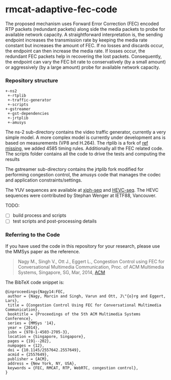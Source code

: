 rmcat-adaptive-fec-code
=======================

The proposed mechanism uses Forward Error Correction (FEC) encoded RTP packets (redundant packets) along side the media packets to probe for available network capacity.  A straightforward interpretation is, the sending endpoint increases the transmission rate by keeping the media rate constant but increases the amount of FEC.  If no losses and discards occur, the endpoint can then increase the media rate. If losses occur, the redundant FEC packets help in recovering the lost packets. Consequently, the endpoint can vary the FEC bit rate to conservatively (by a small amount) or aggressively (by a large amount) probe for available network capacity.

### Repository structure 
```
+-ns2
 +-rtplib
 +-traffic-generator
 +-scripts
+-gstreamer
 +-gst-dependencies
 +-jrtplib
 +-amusys
```

The ns-2 sub-directory contains the video traffic generator, currently a very simple model. 
A more complex model is currently under development ans is based on measurements (VP8 and H.264).
The rtplib is a fork of [ref missing](), we added 4585 timing rules. Additionally all the 
FEC related code. The scripts folder contains all the code to drive the tests and computing the results

The gstreamer sub-directory contains the jrtplib fork modified for performing congestion control,
the amusys code that manages the codec and application constraints/settings.

The YUV sequences are available at [xiph-seq](http://media.xiph.org/video/derf/) and [HEVC-seq](http://www.netlab.tkk.fi/~varun/test_sequences/). The HEVC sequences were 
contributed by Stephan Wenger at IETF88, Vancouver.

TODO:
- [ ] build process and scripts
- [ ] test scripts and post-processing details

### Referring to the Code

If you have used the code in this repository for your research, please use the MMSys paper as the reference.

> Nagy M., Singh V., Ott J., Eggert L., Congestion Control using FEC for Conversational Multimedia Communication, Proc. of ACM Multimedia Systems, Singapore, SG, Mar, 2014, [ACM](http://dl.acm.org/citation.cfm?id=2557649)

The BibTeX code snippet is:
```
@inproceedings{Nagy14:FEC,
 author = {Nagy, Marcin and Singh, Varun and Ott, J\"{o}rg and Eggert, Lars},
 title = {Congestion Control Using FEC for Conversational Multimedia Communication},
 booktitle = {Proceedings of the 5th ACM Multimedia Systems Conference},
 series = {MMSys '14},
 year = {2014},
 isbn = {978-1-4503-2705-3},
 location = {Singapore, Singapore},
 pages = {191--202},
 numpages = {12},
 doi = {10.1145/2557642.2557649},
 acmid = {2557649},
 publisher = {ACM},
 address = {New York, NY, USA},
 keywords = {FEC, RMCAT, RTP, WebRTC, congestion control},
} 
```
